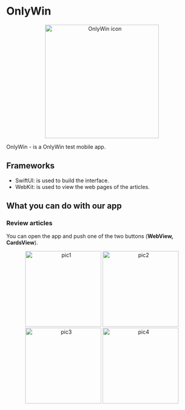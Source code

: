 # OnlyWin
<div align="center">
  <img src="https://github.com/user-attachments/assets/beed48d6-c98a-4259-bfe8-3ed482493d87" alt="OnlyWin icon" width="300"/>
</div>

OnlyWin - is a OnlyWin test mobile app.


## Frameworks

- SwiftUI: is used to build the interface.
- WebKit: is used to view the web pages of the articles. 

## What you can do with our app 

### Review articles 

You can open the app and push one of the two buttons (**WebView, CardsView**).

<div align="center">
 <img src="https://github.com/user-attachments/assets/38e565f6-13a2-4146-85ec-f93c3b93bf62" alt="pic1" width="200"/>
<img src="https://github.com/user-attachments/assets/92e683ac-86c6-44f5-a3a6-9c94b0860270" alt="pic2" width="200"/>
   <img src="https://github.com/user-attachments/assets/b4b179f8-531c-44a2-9f50-ff697815fbaa" alt="pic3" width="200"/>
   <img src="https://github.com/user-attachments/assets/6dd7ff54-3807-44ed-b52a-add1ccbf9223" alt="pic4" width="200"/>

